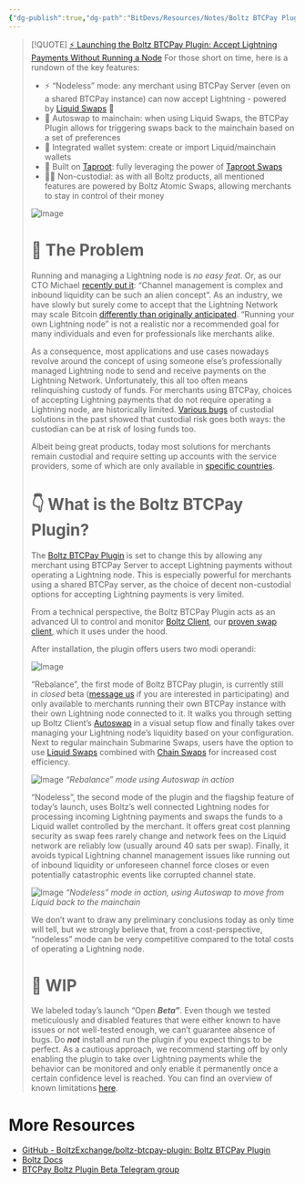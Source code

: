 ```yaml
---
{"dg-publish":true,"dg-path":"BitDevs/Resources/Notes/Boltz BTCPay Plugin - Accept Lightning Payments Without Running a Node.md","permalink":"/bit-devs/resources/notes/boltz-btc-pay-plugin-accept-lightning-payments-without-running-a-node/","title":"Boltz BTCPay Plugin - Accept Lightning Payments Without Running a Node","tags":["bitcoin","bitdevs","socratic-38","scaling","lightning","liquid"],"noteIcon":"3","created":"2024-10-26T22:39:56.045-10:00","updated":"2024-10-27T16:01:27.507-10:00"}
---
```




> [!QUOTE] [⚡ Launching the Boltz BTCPay Plugin: Accept Lightning Payments Without Running a Node](https://blog.boltz.exchange/p/launching-the-boltz-btcpay-plugin)
> For those short on time, here is a rundown of the key features:
> - ⚡ “Nodeless” mode: any merchant using BTCPay Server (even on a shared BTCPay instance) can now accept Lightning - powered by [Liquid Swaps](https://blog.boltz.exchange/p/launching-liquid-swaps-unfairly-cheap) 🌊
> - 🤖 Autoswap to mainchain: when using Liquid Swaps, the BTCPay Plugin allows for triggering swaps back to the mainchain based on a set of preferences
> - 👛 Integrated wallet system: create or import Liquid/mainchain wallets
> - 🥕 Built on [Taproot](https://bitcoinops.org/en/topics/taproot/): fully leveraging the power of [Taproot Swaps](https://blog.boltz.exchange/p/introducing-taproot-swaps-putting)
> - 🙅‍♂️ Non-custodial: as with all Boltz products, all mentioned features are powered by Boltz Atomic Swaps, allowing merchants to stay in control of their money
> 
> ![Image](https://substackcdn.com/image/fetch/w_1456,c_limit,f_auto,q_auto:good,fl_progressive:steep/https%3A%2F%2Fsubstack-post-media.s3.amazonaws.com%2Fpublic%2Fimages%2Fbe009e1c-4171-4f9c-91d5-18f6f5f7fe04_2552x1432.png)
> 
> # 🤔 The Problem
> 
> Running and managing a Lightning node is _no easy feat_. Or, as our CTO Michael [recently put it](https://x.com/Boltzhq/status/1838137180914364752): “Channel management is complex and inbound liquidity can be such an alien concept”. As an industry, we have slowly but surely come to accept that the Lightning Network may scale Bitcoin [differently than originally anticipated](https://blog.bitfinex.com/education/is-lightning-scaling-bitcoin-in-a-way-nobody-predicted/). “Running your own Lightning node” is not a realistic nor a recommended goal for many individuals and even for professionals like merchants alike.
> 
> As a consequence, most applications and use cases nowadays revolve around the concept of using someone else’s professionally managed Lightning node to send and receive payments on the Lightning Network. Unfortunately, this all too often means relinquishing custody of funds. For merchants using BTCPay, choices of accepting Lightning payments that do not require operating a Lightning node, are historically limited. [Various bugs](https://d11n.net/lnbank-vulnerability-recap) of custodial solutions in the past showed that custodial risk goes both ways: the custodian can be at risk of losing funds too.
> 
> Albeit being great products, today most solutions for merchants remain custodial and require setting up accounts with the service providers, some of which are only available in [specific countries](https://strike.me/faq/where-is-strike-available-wr/).
> 
> # 👇 What is the Boltz BTCPay Plugin?
> 
> The [Boltz BTCPay Plugin](https://github.com/BoltzExchange/boltz-btcpay-plugin) is set to change this by allowing any merchant using BTCPay Server to accept Lightning payments without operating a Lightning node. This is especially powerful for merchants using a shared BTCPay server, as the choice of decent non-custodial options for accepting Lightning payments is very limited.
> 
> From a technical perspective, the Boltz BTCPay Plugin acts as an advanced UI to control and monitor [Boltz Client](https://github.com/BoltzExchange/boltz-client), our [proven swap client](https://blog.boltz.exchange/p/launching-boltz-client), which it uses under the hood.
> 
> After installation, the plugin offers users two modi operandi:
> 
> ![Image](https://substackcdn.com/image/fetch/w_1456,c_limit,f_auto,q_auto:good,fl_progressive:steep/https%3A%2F%2Fsubstack-post-media.s3.amazonaws.com%2Fpublic%2Fimages%2F539adb0d-35c2-4b05-9213-f66f6798046e_1417x925.png)
> 
> “Rebalance”, the first mode of Boltz BTCPay plugin, is currently still in _closed_ beta ([message us](https://t.me/+YdK0sV1OaVJmZjM1) if you are interested in participating) and only available to merchants running their own BTCPay instance with their own Lightning node connected to it. It walks you through setting up Boltz Client’s [Autoswap](https://blog.boltz.exchange/p/guide-how-to-use-boltz-clients-autoswap) in a visual setup flow and finally takes over managing your Lightning node’s liquidity based on your configuration. Next to regular mainchain Submarine Swaps, users have the option to use [Liquid Swaps](https://blog.boltz.exchange/p/launching-liquid-swaps-unfairly-cheap) combined with [Chain Swaps](https://blog.boltz.exchange/p/dispatching-chain-swaps) for increased cost efficiency.
> 
> ![Image](https://substackcdn.com/image/fetch/w_1456,c_limit,f_auto,q_auto:good,fl_progressive:steep/https%3A%2F%2Fsubstack-post-media.s3.amazonaws.com%2Fpublic%2Fimages%2Fc1c0e2fc-3c67-45c9-90f2-4e6210ce0c86_1445x967.png)
> *“Rebalance” mode using Autoswap in action*
> 
> “Nodeless”, the second mode of the plugin and the flagship feature of today’s launch, uses Boltz’s well connected Lightning nodes for processing incoming Lightning payments and swaps the funds to a Liquid wallet controlled by the merchant. It offers great cost planning security as swap fees rarely change and network fees on the Liquid network are reliably low (usually around 40 sats per swap). Finally, it avoids typical Lightning channel management issues like running out of inbound liquidity or unforeseen channel force closes or even potentially catastrophic events like corrupted channel state.
> 
> ![Image](https://substackcdn.com/image/fetch/w_1456,c_limit,f_auto,q_auto:good,fl_progressive:steep/https%3A%2F%2Fsubstack-post-media.s3.amazonaws.com%2Fpublic%2Fimages%2F897cdb6f-4b75-437e-ba5e-e40e94dee867_1493x978.png)
> *“Nodeless” mode in action, using Autoswap to move from Liquid back to the mainchain*
> 
> We don’t want to draw any preliminary conclusions today as only time will tell, but we strongly believe that, from a cost-perspective, “nodeless” mode can be very competitive compared to the total costs of operating a Lightning node.
> 
> # 🚧 WIP
> 
> We labeled today’s launch “Open _**Beta”**_. Even though we tested meticulously and disabled features that were either known to have issues or not well-tested enough, we can’t guarantee absence of bugs. Do _**not**_ install and run the plugin if you expect things to be perfect. As a cautious approach, we recommend starting off by only enabling the plugin to take over Lightning payments while the behavior can be monitored and only enable it permanently once a certain confidence level is reached. You can find an overview of known limitations [here](https://docs.boltz.exchange/v/boltz-btcpay-plugin/limitations).

# More Resources
- [GitHub - BoltzExchange/boltz-btcpay-plugin: Boltz BTCPay Plugin](https://github.com/BoltzExchange/boltz-btcpay-plugin)
- [Boltz Docs](https://docs.boltz.exchange/boltz-btcpay-plugin)
- [BTCPay Boltz Plugin Beta Telegram group](https://t.me/+YdK0sV1OaVJmZjM1)

